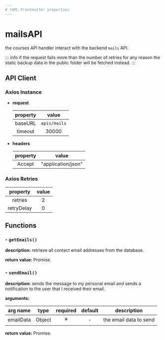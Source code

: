 ```yaml
---
# YAML Frontmatter properties
---
```


# mailsAPI

the courses API handler interact with the backend `mails` API.

::: info
if the request fails more than the number of retries for any reason the static backup data in the public folder will be fetched instead.
:::

## API Client

### Axios Instance

- **request**

  | property |    value     |
  | :------: | :----------: |
  | baseURL  | `apis/mails` |
  | timeout  |    30000     |

- **headers**

  | property |       value        |
  | :------: | :----------------: |
  |  Accept  | "application/json" |

### Axios Retries

|  property  | value |
| :--------: | :---: |
|  retries   |   2   |
| retryDelay |   0   |

## Functions

### - `getEmails()`

**description:** retrieve all contact email addresses from the database.

**return value:** Promise.

### - `sendEmail()`

**description:** sends the message to my personal email and sends a notification to the user that I received their email.

**arguments:**

| arg name  |  type  |          required          | default |      description       |
| :-------: | :----: | :------------------------: | :-----: | :--------------------: |
| emailData | Object | :eight_pointed_black_star: |    -    | the email data to send |

**return value:** Promise.
